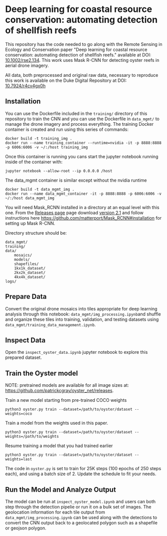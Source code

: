# Deep learning for coastal resource conservation: automating detection of shellfish reefs

This repository has the code needed to go along with the Remote Sensing in Ecology and Conservation paper "Deep learning for coastal resource conservation: automating detection of shellfish reefs." available at DOI: [10.1002/rse2.134](https://doi.org/10.1002/rse2.134). This work uses Mask R-CNN for detecting oyster reefs in aerial drone imagery.

All data, both preprocessed and original raw data, necessary to reproduce this work is available on the Duke Digital Repository at DOI: [10.7924/r4cv4gx0h](https://doi.org/10.7924/r4cv4gx0h)


## Installation

You can use the Dockerfile included in the `training/` directory of this repository to train the CNN and you can use the Dockerfile in `data_mgmt/` to manage the drone imagery and process everything. The training Docker container is created and run using this series of commands:
```
docker build -t training_img .
docker run --name training_container --runtime=nvidia -it -p 8888:8888 -p 6006:6006 -v ~/:/host training_img
```
Once this container is running you cans start the jupyter notebook running inside of the container with:
```
jupyter notebook --allow-root --ip 0.0.0.0 /host
```
The data_mgmt container is similar except without the nvidia runtime
```
docker build -t data_mgmt_img .
docker run --name data_mgmt_container -it -p 8888:8888 -p 6006:6006 -v ~/:/host data_mgmt_img
```

You will need Mask_RCNN installed in a directory at an equal level with this one. From the [Releases page](https://github.com/matterport/Mask_RCNN/releases) page download [version 2.1](https://github.com/matterport/Mask_RCNN/releases/tag/v2.1) and follow instructions here https://github.com/matterport/Mask_RCNN#installation for setting up Mask R-CNN.

Directory structure should be:
```
data_mgmt/
training/
data/
    mosaics/
    models/
    shapefiles/
    1kx1k_dataset/  
    2kx2k_dataset/
    4kx4k_dataset/
logs/
```

## Prepare Data
Convert the original drone mosaics into tiles appropriate for deep learning analysis through this notebook: `data_mgmt/img_processing.ipynb`and shuffle and organize these tiles into training, validation, and testing datasets using `data_mgmt/training_data_management.ipynb`.

## Inspect Data

Open the `inspect_oyster_data.ipynb` jupyter notebook to explore this prepared dataset.

## Train the Oyster model

NOTE: pretrained models are available for all image sizes at: https://github.com/patrickcgray/oyster_net/releases.

Train a new model starting from pre-trained COCO weights
```
python3 oyster.py train --dataset=/path/to/oyster/dataset --weights=coco
```

Train a model from the weights used in this paper.
```
python3 oyster.py train --dataset=/path/to/oyster/dataset --weights=/path/to/weights
```

Resume training a model that you had trained earlier
```
python3 oyster.py train --dataset=/path/to/oyster/dataset --weights=last
```

The code in `oyster.py` is set to train for 25K steps (100 epochs of 250 steps each), and using a batch size of 2. 
Update the schedule to fit your needs.

## Run the Model and Analyze Output

The model can be run at `inspect_oyster_model.ipynb` and users can both step through the detection pipelie or run it on a bulk set of images. The geolocation information for each tile output from `data_mgmt/img_processing.ipynb` can be used along with the detections to convert the CNN output back to a geolocated polygon such as a shapefile or geojson polygon.
